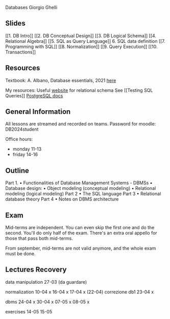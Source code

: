 Databases
Giorgio Ghelli
## Slides
[[1. DB Intro]]
[[2. DB Conceptual Design]]
[[3. DB Logical Schema]]
[[4. Relational Algebra]]
[[5. SQL as Query Language]]
6. SQL data definition
[[7. Programming with SQL]]
[[8. Normalization]]
[[9. Query Execution]]
[[10. Transactions]]

## Resources
Textbook: A. Albano, Database essentials, 2021 [here](http://fondamentidibasididati.it/)

My resources:
Useful [website](https://dbdiagram.io/d) for relational schema
See [[Testing SQL Queries]]
[PostgreSQL docs](https://www.postgresql.org/docs/current/)

## General Information
All lessons are streamed and recorded on teams.
Password for moodle: DB2024student

Office hours:
- monday 11-13
- friday 14-16
## Outline
Part 1.
• Functionalities of Database Management Systems - DBMSs
• Database design:
	• Object modeling (conceptual modeling)
	• Relational modeling (logical modeling)
Part 2
• The SQL language
Part 3
• Relational database theory
Part 4
• Notes on DBMS architecture

## Exam
Mid-terms are independent.
You can even skip the first one and do the second. You'll do only half of the exam.
There's an extra oral appello for those that pass both mid-terms.

From september, mid-terms are not valid anymore, and the whole exam must be done.

## Lectures Recovery

data manipulation 
27-03 (da guardare)

normalization
10-04 x
16-04 x
17-04 x
(22-04) correzione db1
23-04 x

dbms
24-04 x
30-04 x
07-05 x
08-05 x

exercises
14-05
15-05